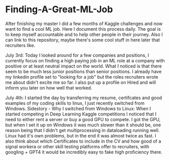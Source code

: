 # Finding-A-Great-ML-Job
After finishing my master I did a few months of Kaggle challenges and now want to find a cool ML job. Here I document this process daily. 
The goal is to keep myself accountable and to help other people in their journey. Also I can link to this repository, maybe there's some cool stuff in here later that recruiters like.

July 3rd: Today I looked around for a few companies and positions, I currently focus on finding a high paying job in an ML role at a company with positive or at least neutral impact on the world. 
What I noticed is that there seem to be much less junior positions than senior positions. I already have my linkedin profile set to "looking for a job" but the roles recruiters wrote me about didn't excite me so far. I also put up a profile on Hired and will inform you later on how well that worked.

July 4th: I started the day by transferring my resume, certifcates and good examples of my coding skills to linux, I just recently switched from Windows.
Sidestory - Why I switched from Windows to Linux: When I started competing in Deep Learning Kaggle competitions I noticed that I need to either rent a server or buy     a good GPU to compete. I got the GPU, but when I set it up on Windows it was much slower than it should be, one reason being that I didn't get multiprocessing in      dataloading running well. Linux had it's own problems, but in the end it was almost twice as fast.
I also think about which Certificates to include in the CV and how good of a signal workera or other skill testing platforms offer to recruiters, with googling + GPT4 it would be incredibly easy to fake high proficiency there.

